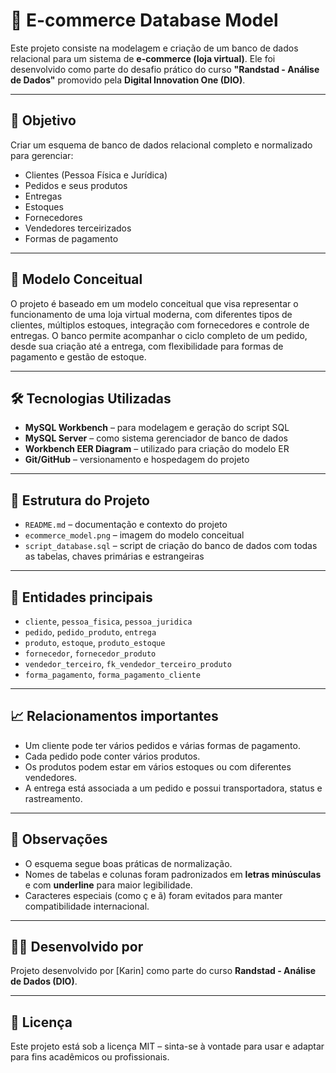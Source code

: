 # 🛒 E-commerce Database Model

Este projeto consiste na modelagem e criação de um banco de dados relacional para um sistema de **e-commerce (loja virtual)**. Ele foi desenvolvido como parte do desafio prático do curso **"Randstad - Análise de Dados"** promovido pela **Digital Innovation One (DIO)**.

---

## 📌 Objetivo

Criar um esquema de banco de dados relacional completo e normalizado para gerenciar:

- Clientes (Pessoa Física e Jurídica)
- Pedidos e seus produtos
- Entregas
- Estoques
- Fornecedores
- Vendedores terceirizados
- Formas de pagamento

---

## 🧠 Modelo Conceitual

O projeto é baseado em um modelo conceitual que visa representar o funcionamento de uma loja virtual moderna, com diferentes tipos de clientes, múltiplos estoques, integração com fornecedores e controle de entregas. O banco permite acompanhar o ciclo completo de um pedido, desde sua criação até a entrega, com flexibilidade para formas de pagamento e gestão de estoque.

---

## 🛠️ Tecnologias Utilizadas

- **MySQL Workbench** – para modelagem e geração do script SQL
- **MySQL Server** – como sistema gerenciador de banco de dados
- **Workbench EER Diagram** – utilizado para criação do modelo ER
- **Git/GitHub** – versionamento e hospedagem do projeto

---

## 📂 Estrutura do Projeto

- `README.md` – documentação e contexto do projeto
- `ecommerce_model.png` – imagem do modelo conceitual
- `script_database.sql` – script de criação do banco de dados com todas as tabelas, chaves primárias e estrangeiras

  
---

## 🧩 Entidades principais

- `cliente`, `pessoa_fisica`, `pessoa_juridica`
- `pedido`, `pedido_produto`, `entrega`
- `produto`, `estoque`, `produto_estoque`
- `fornecedor`, `fornecedor_produto`
- `vendedor_terceiro`, `fk_vendedor_terceiro_produto`
- `forma_pagamento`, `forma_pagamento_cliente`

---

## 📈 Relacionamentos importantes

- Um cliente pode ter vários pedidos e várias formas de pagamento.
- Cada pedido pode conter vários produtos.
- Os produtos podem estar em vários estoques ou com diferentes vendedores.
- A entrega está associada a um pedido e possui transportadora, status e rastreamento.

---

## 📝 Observações

- O esquema segue boas práticas de normalização.
- Nomes de tabelas e colunas foram padronizados em **letras minúsculas** e com **underline** para maior legibilidade.
- Caracteres especiais (como ç e ã) foram evitados para manter compatibilidade internacional.

---

## 👩‍💻 Desenvolvido por

Projeto desenvolvido por [Karin] como parte do curso **Randstad - Análise de Dados (DIO)**.

---

## 📎 Licença

Este projeto está sob a licença MIT – sinta-se à vontade para usar e adaptar para fins acadêmicos ou profissionais.
